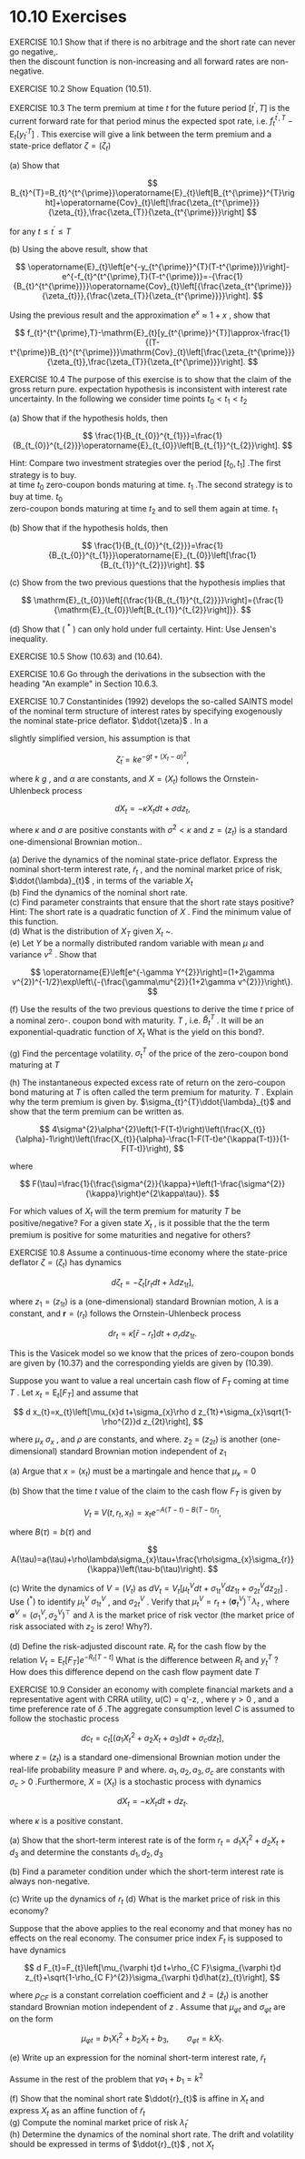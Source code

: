 # 10.10 Exercises  

EXERCISE 10.1 Show that if there is no arbitrage and the short rate can never go negative,.   
then the discount function is non-increasing and all forward rates are non-negative.  

EXERCISE 10.2 Show Equation (10.51).  

EXERCISE 10.3 The term premium at time $t$ for the future period $[t^{\prime},T]$ is the current forward rate for that period minus the expected spot rate, i.e. $f_{t}^{t^{\prime},T}-\mathrm{E}_{t}[y_{t^{\prime}}^{T}]$ . This exercise will give a link between the term premium and a state-price deflator $\zeta=\left(\zeta_{t}\right)$  

(a) Show that  

$$
B_{t}^{T}=B_{t}^{t^{\prime}}\operatorname{E}_{t}\left[B_{t^{\prime}}^{T}\right]+\operatorname{Cov}_{t}\left[\frac{\zeta_{t^{\prime}}}{\zeta_{t}},\frac{\zeta_{T}}{\zeta_{t^{\prime}}}\right]
$$  

for any $t\leq t^{\prime}\leq T$  

(b) Using the above result, show that  

$$
\operatorname{E}_{t}\left[e^{-y_{t^{\prime}}^{T}(T-t^{\prime})}\right]-e^{-f_{t}^{t^{\prime},T}(T-t^{\prime})}=-{\frac{1}{B_{t}^{t^{\prime}}}}\operatorname{Cov}_{t}\left[{\frac{\zeta_{t^{\prime}}}{\zeta_{t}}},{\frac{\zeta_{T}}{\zeta_{t^{\prime}}}}\right].
$$  

Using the previous result and the approximation $e^{x}\approx1+x$ , show that  

$$
f_{t}^{t^{\prime},T}-\mathrm{E}_{t}[y_{t^{\prime}}^{T}]\approx-\frac{1}{(T-t^{\prime})B_{t}^{t^{\prime}}}\mathrm{Cov}_{t}\left[\frac{\zeta_{t^{\prime}}}{\zeta_{t}},\frac{\zeta_{T}}{\zeta_{t^{\prime}}}\right].
$$  

EXERCISE 10.4 The purpose of this exercise is to show that the claim of the gross return pure. expectation hypothesis is inconsistent with interest rate uncertainty. In the following we consider time points $t_{0}<t_{1}<t_{2}$  

(a) Show that if the hypothesis holds, then  

$$
\frac{1}{B_{t_{0}}^{t_{1}}}=\frac{1}{B_{t_{0}}^{t_{2}}}\operatorname{E}_{t_{0}}\left[B_{t_{1}}^{t_{2}}\right].
$$  

Hint: Compare two investment strategies over the period $[t_{0},t_{1}]$ .The first strategy is to buy.   
at time $t_{0}$ zero-coupon bonds maturing at time. $t_{1}$ .The second strategy is to buy at time. $t_{0}$   
zero-coupon bonds maturing at time $t_{2}$ and to sell them again at time. $t_{1}$  

(b) Show that if the hypothesis holds, then  

$$
\frac{1}{B_{t_{0}}^{t_{2}}}=\frac{1}{B_{t_{0}}^{t_{1}}}\operatorname{E}_{t_{0}}\left[\frac{1}{B_{t_{1}}^{t_{2}}}\right].
$$  

(c) Show from the two previous questions that the hypothesis implies that  

$$
\mathrm{E}_{t_{0}}\left[{\frac{1}{B_{t_{1}}^{t_{2}}}}\right]={\frac{1}{\mathrm{E}_{t_{0}}\left[B_{t_{1}}^{t_{2}}\right]}}.
$$  

(d) Show that ( $^*$ ) can only hold under full certainty. Hint: Use Jensen's inequality.  

EXERCISE 10.5 Show (10.63) and (10.64).  

EXERCISE 10.6 Go through the derivations in the subsection with the heading "An example" in Section 10.6.3.  

EXERCISE 10.7 Constantinides (1992) develops the so-called SAINTS model of the nominal term structure of interest rates by specifying exogenously the nominal state-price deflator. $\ddot{\zeta}$ . In a  

slightly simplified version, his assumption is that  

$$
\tilde{\zeta}_{t}=k e^{-g t+(X_{t}-\alpha)^{2}},
$$  

where $k$ $g$ , and $\alpha$ are constants, and $X=\left(X_{t}\right)$ follows the Ornstein-Uhlenbeck process  

$$
d X_{t}=-\kappa X_{t}d t+\sigma d z_{t},
$$  

where $\kappa$ and $\sigma$ are positive constants with $\sigma^{2}<\kappa$ and $z=\left(z_{t}\right)$ is a standard one-dimensional Brownian motion..  

(a) Derive the dynamics of the nominal state-price deflator. Express the nominal short-term interest rate, $\tilde{r}_{t}$ , and the nominal market price of risk, $\ddot{\lambda}_{t}$ , in terms of the variable $X_{t}$   
(b) Find the dynamics of the nominal short rate.   
(c) Find parameter constraints that ensure that the short rate stays positive? Hint: The short rate is a quadratic function of $X$ . Find the minimum value of this function.   
(d) What is the distribution of $X_{T}$ given $X_{t}$ \~.   
(e) Let $Y$ be a normally distributed random variable with mean $\mu$ and variance $v^{2}$ . Show that  

$$
\operatorname{E}\left[e^{-\gamma Y^{2}}\right]=(1+2\gamma v^{2})^{-1/2}\exp\left\{-{\frac{\gamma\mu^{2}}{1+2\gamma v^{2}}}\right\}.
$$  

(f) Use the results of the two previous questions to derive the time $t$ price of a nominal zero-. coupon bond with maturity. $T$ , i.e. $\tilde{B}_{t}^{T}$ . It will be an exponential-quadratic function of $X_{t}$ What is the yield on this bond?.  

(g) Find the percentage volatility. $\sigma_{t}^{T}$ of the price of the zero-coupon bond maturing at $T$  

(h) The instantaneous expected excess rate of return on the zero-coupon bond maturing at $T$ is often called the term premium for maturity. $T$ . Explain why the term premium is given by. $\sigma_{t}^{T}\ddot{\lambda}_{t}$ and show that the term premium can be written as.  

$$
4\sigma^{2}\alpha^{2}\left(1-F(T-t)\right)\left(\frac{X_{t}}{\alpha}-1\right)\left(\frac{X_{t}}{\alpha}-\frac{1-F(T-t)e^{\kappa(T-t)}}{1-F(T-t)}\right),
$$  

where  

$$
F(\tau)=\frac{1}{\frac{\sigma^{2}}{\kappa}+\left(1-\frac{\sigma^{2}}{\kappa}\right)e^{2\kappa\tau}}.
$$  

For which values of $X_{t}$ will the term premium for maturity $T$ be positive/negative? For a given state $X_{t}$ , is it possible that the the term premium is positive for some maturities and negative for others?  

EXERCISE 10.8 Assume a continuous-time economy where the state-price deflator $\zeta=\left(\zeta_{t}\right)$ has dynamics  

$$
d\zeta_{t}=-\zeta_{t}\left[r_{t}d t+\lambda d z_{1t}\right],
$$  

where $z_{1}=\left(z_{1t}\right)$ is a (one-dimensional) standard Brownian motion, $\lambda$ is a constant, and $\boldsymbol r=(r_{t})$ follows the Ornstein-Uhlenbeck process  

$$
d r_{t}=\kappa[\bar{r}-r_{t}]d t+\sigma_{r}d z_{1t}.
$$  

This is the Vasicek model so we know that the prices of zero-coupon bonds are given by (10.37) and the corresponding yields are given by (10.39).  

Suppose you want to value a real uncertain cash flow of $F_{T}$ coming at time $T$ . Let $x_{t}=\operatorname{E}_{t}[F_{T}]$ and assume that  

$$
d x_{t}=x_{t}\left[\mu_{x}d t+\sigma_{x}\rho d z_{1t}+\sigma_{x}\sqrt{1-\rho^{2}}d z_{2t}\right],
$$  

where $\mu_{x}$ $\sigma_{x}$ , and $\rho$ are constants, and where. $z_{2}~=~(z_{2t})$ is another (one-dimensional) standard Brownian motion independent of $z_{1}$  

(a) Argue that $x=\left(x_{t}\right)$ must be a martingale and hence that $\mu_{x}=0$  

(b) Show that the time $t$ value of the claim to the cash flow $F_{T}$ is given by  

$$
V_{t}\equiv V(t,r_{t},x_{t})=x_{t}e^{-A(T-t)-B(T-t)r_{t}},
$$  

where $B(\tau)=b(\tau)$ and  

$$
A(\tau)=a(\tau)+\rho\lambda\sigma_{x}\tau+\frac{\rho\sigma_{x}\sigma_{r}}{\kappa}\left(\tau-b(\tau)\right).
$$  

(c) Write the dynamics of $V=\left(V_{t}\right)$ as $d V_{t}=V_{t}[\mu_{t}^{V}d t+\sigma_{1t}^{V}d z_{1t}+\sigma_{2t}^{V}d z_{2t}]$ . Use $(^{*})$ to identify $\mu_{t}^{V}$ $\sigma_{1t}^{V}$ , and $\sigma_{2t}^{V}$ . Verify that $\mu_{t}^{V}=r_{t}+\left(\pmb{\sigma}_{t}^{V}\right)^{\top}\lambda_{t}$ , where ${\pmb\sigma}^{V}=(\sigma_{1}^{V},\sigma_{2}^{V})^{\top}$ and $\lambda$ is the market price of risk vector (the market price of risk associated with $z_{2}$ is zero! Why?).  

(d) Define the risk-adjusted discount rate. $R_{t}$ for the cash flow by the relation $V_{t}=\mathrm{E}_{t}[F_{T}]e^{-R_{t}[T-t]}$ What is the difference between $R_{t}$ and $y_{t}^{T}$ ? How does this difference depend on the cash flow payment date $T$  

EXERCISE 10.9 Consider an economy with complete financial markets and a representative agent with CRRA utility, u(C) = q'-z, , where $\gamma>0$ , and a time preference rate of $\delta$ .The aggregate consumption level $C$ is assumed to follow the stochastic process  

$$
d c_{t}=c_{t}\left[\left(a_{1}X_{t}^{2}+a_{2}X_{t}+a_{3}\right)d t+\sigma_{c}d z_{t}\right],
$$  

where $z~=~\left(z_{t}\right)$ is a standard one-dimensional Brownian motion under the real-life probability measure $\mathbb{P}$ and where. $a_{1},a_{2},a_{3},\sigma_{c}$ are constants with $\sigma_{c}~>~0$ .Furthermore, $X~=~\left(X_{t}\right)$ is a stochastic process with dynamics  

$$
d X_{t}=-\kappa X_{t}d t+d z_{t}.
$$  

where $\kappa$ is a positive constant.  

(a) Show that the short-term interest rate is of the form $r_{t}=d_{1}X_{t}^{2}+d_{2}X_{t}+d_{3}$ and determine the constants $d_{1},d_{2},d_{3}$  

(b) Find a parameter condition under which the short-term interest rate is always non-negative.  

(c) Write up the dynamics of $r_{t}$ (d) What is the market price of risk in this economy?  

Suppose that the above applies to the real economy and that money has no effects on the real economy. The consumer price index $F_{t}$ is supposed to have dynamics  

$$
d F_{t}=F_{t}\left[\mu_{\varphi t}d t+\rho_{C F}\sigma_{\varphi t}d z_{t}+\sqrt{1-\rho_{C F}^{2}}\sigma_{\varphi t}d\hat{z}_{t}\right],
$$  

where $\rho_{C F}$ is a constant correlation coefficient and $\hat{z}=(\hat{z}_{t})$ is another standard Brownian motion independent of $z$ . Assume that $\mu_{\varphi t}$ and $\sigma_{\varphi t}$ are on the form  

$$
\mu_{\varphi t}=b_{1}X_{t}^{2}+b_{2}X_{t}+b_{3},\qquad\sigma_{\varphi t}=k X_{t}.
$$  

(e) Write up an expression for the nominal short-term interest rate, $\tilde{r}_{t}$  

Assume in the rest of the problem that $\gamma a_{1}+b_{1}=k^{2}$  

(f) Show that the nominal short rate $\ddot{r}_{t}$ is affine in $X_{t}$ and express $X_{t}$ as an affine function of $\tilde{r}_{t}$   
(g) Compute the nominal market price of risk $\tilde{\lambda}_{t}$   
(h) Determine the dynamics of the nominal short rate. The drift and volatility should be expressed in terms of $\ddot{r}_{t}$ , not $X_{t}$  

